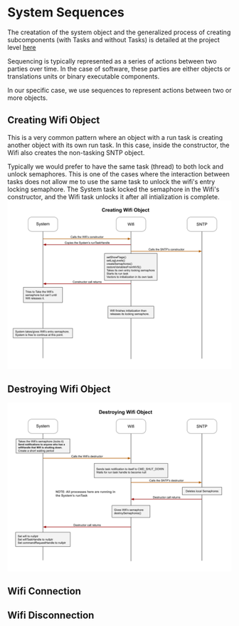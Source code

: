 # System Sequences
The creatation of the system object and the generalized process of creating subcomponents (with Tasks and without Tasks) is detailed at the project level [here](../../docs/project_sequences.md)

Sequencing is typically represented as a series of actions between two parties over time.  In the case of software, these parties are either objects or translations units or binary executable components.

In our specific case, we use sequences to represent actions between two or more objects.

## Creating Wifi Object
This is a very common pattern where an object with a run task is creating another object with its own run task.  In this case, inside the constructor, the Wifi also creates the non-tasking SNTP object.  

Typically we would prefer to have the same task (thread) to both lock and unlock semaphores.  This is one of the cases where the interaction between tasks does not allow me to use the same task to unlock the wifi's entry locking semaphore.  The System task locked the semaphore in the Wifi's constructor, and the Wifi task unlocks it after all intialization is complete.
![System Object Creates Wifi Object](./drawings/system_creating_wifi_sequence.svg)  

## Destroying Wifi Object
![System Object Destroys Wifi Object](./drawings/system_destroying_wifi_sequence.svg) 

## Wifi Connection


## Wifi Disconnection


